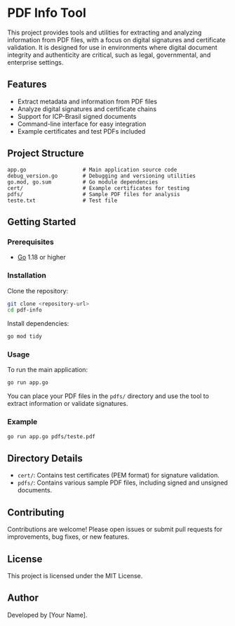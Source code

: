 # PDF Info Tool

This project provides tools and utilities for extracting and analyzing information from PDF files, with a focus on digital signatures and certificate validation. It is designed for use in environments where digital document integrity and authenticity are critical, such as legal, governmental, and enterprise settings.

## Features

- Extract metadata and information from PDF files
- Analyze digital signatures and certificate chains
- Support for ICP-Brasil signed documents
- Command-line interface for easy integration
- Example certificates and test PDFs included

## Project Structure

```
app.go                  # Main application source code
debug_version.go        # Debugging and versioning utilities
go.mod, go.sum          # Go module dependencies
cert/                   # Example certificates for testing
pdfs/                   # Sample PDF files for analysis
teste.txt               # Test file
```

## Getting Started

### Prerequisites

- [Go](https://golang.org/dl/) 1.18 or higher

### Installation

Clone the repository:

```bash
git clone <repository-url>
cd pdf-info
```

Install dependencies:

```bash
go mod tidy
```

### Usage

To run the main application:

```bash
go run app.go
```

You can place your PDF files in the `pdfs/` directory and use the tool to extract information or validate signatures.

### Example

```bash
go run app.go pdfs/teste.pdf
```

## Directory Details

- `cert/`: Contains test certificates (PEM format) for signature validation.
- `pdfs/`: Contains various sample PDF files, including signed and unsigned documents.

## Contributing

Contributions are welcome! Please open issues or submit pull requests for improvements, bug fixes, or new features.

## License

This project is licensed under the MIT License.

## Author

Developed by [Your Name].
